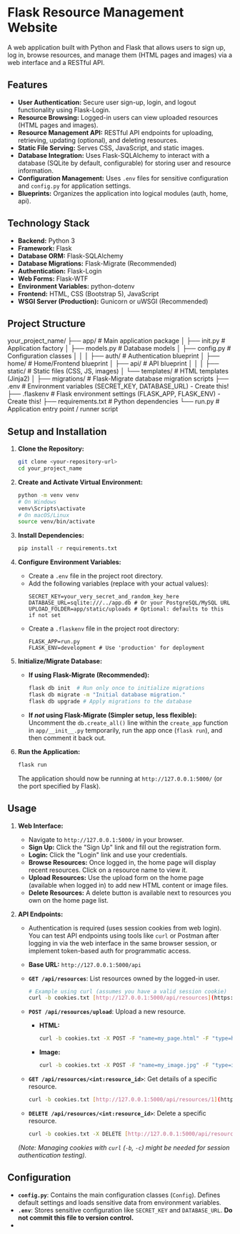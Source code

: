 # Flask Resource Management Website

A web application built with Python and Flask that allows users to sign up, log in, browse resources, and manage them (HTML pages and images) via a web interface and a RESTful API.

## Features

* **User Authentication:** Secure user sign-up, login, and logout functionality using Flask-Login.
* **Resource Browsing:** Logged-in users can view uploaded resources (HTML pages and images).
* **Resource Management API:** RESTful API endpoints for uploading, retrieving, updating (optional), and deleting resources.
* **Static File Serving:** Serves CSS, JavaScript, and static images.
* **Database Integration:** Uses Flask-SQLAlchemy to interact with a database (SQLite by default, configurable) for storing user and resource information.
* **Configuration Management:** Uses `.env` files for sensitive configuration and `config.py` for application settings.
* **Blueprints:** Organizes the application into logical modules (auth, home, api).

## Technology Stack

* **Backend:** Python 3
* **Framework:** Flask
* **Database ORM:** Flask-SQLAlchemy
* **Database Migrations:** Flask-Migrate (Recommended)
* **Authentication:** Flask-Login
* **Web Forms:** Flask-WTF
* **Environment Variables:** python-dotenv
* **Frontend:** HTML, CSS (Bootstrap 5), JavaScript
* **WSGI Server (Production):** Gunicorn or uWSGI (Recommended)

## Project Structure



your_project_name/
├── app/ # Main application package
│ ├── init.py # Application factory
│ ├── models.py # Database models
│ ├── config.py # Configuration classes
│ │
│ ├── auth/ # Authentication blueprint
│ ├── home/ # Home/Frontend blueprint
│ ├── api/ # API blueprint
│ │
│ ├── static/ # Static files (CSS, JS, images)
│ └── templates/ # HTML templates (Jinja2)
│
├── migrations/ # Flask-Migrate database migration scripts
├── .env # Environment variables (SECRET_KEY, DATABASE_URL) - Create this!
├── .flaskenv # Flask environment settings (FLASK_APP, FLASK_ENV) - Create this!
├── requirements.txt # Python dependencies
└── run.py # Application entry point / runner script

## Setup and Installation

1.  **Clone the Repository:**
    ```bash
    git clone <your-repository-url>
    cd your_project_name
    ```

2.  **Create and Activate Virtual Environment:**
    ```bash
    python -m venv venv
    # On Windows
    venv\Scripts\activate
    # On macOS/Linux
    source venv/bin/activate
    ```

3.  **Install Dependencies:**
    ```bash
    pip install -r requirements.txt
    ```

4.  **Configure Environment Variables:**
    * Create a `.env` file in the project root directory.
    * Add the following variables (replace with your actual values):
        ```dotenv
        SECRET_KEY=your_very_secret_and_random_key_here
        DATABASE_URL=sqlite:///../app.db # Or your PostgreSQL/MySQL URL
        UPLOAD_FOLDER=app/static/uploads # Optional: defaults to this if not set
        ```
    * Create a `.flaskenv` file in the project root directory:
        ```dotenv
        FLASK_APP=run.py
        FLASK_ENV=development # Use 'production' for deployment
        ```

5.  **Initialize/Migrate Database:**
    * **If using Flask-Migrate (Recommended):**
        ```bash
        flask db init  # Run only once to initialize migrations
        flask db migrate -m "Initial database migration."
        flask db upgrade # Apply migrations to the database
        ```
    * **If *not* using Flask-Migrate (Simpler setup, less flexible):**
        Uncomment the `db.create_all()` line within the `create_app` function in `app/__init__.py` temporarily, run the app once (`flask run`), and then comment it back out.

6.  **Run the Application:**
    ```bash
    flask run
    ```
    The application should now be running at `http://127.0.0.1:5000/` (or the port specified by Flask).

## Usage

1.  **Web Interface:**
    * Navigate to `http://127.0.0.1:5000/` in your browser.
    * **Sign Up:** Click the "Sign Up" link and fill out the registration form.
    * **Login:** Click the "Login" link and use your credentials.
    * **Browse Resources:** Once logged in, the home page will display recent resources. Click on a resource name to view it.
    * **Upload Resources:** Use the upload form on the home page (available when logged in) to add new HTML content or image files.
    * **Delete Resources:** A delete button is available next to resources you own on the home page list.

2.  **API Endpoints:**
    * Authentication is required (uses session cookies from web login). You can test API endpoints using tools like `curl` or Postman after logging in via the web interface in the same browser session, or implement token-based auth for programmatic access.
    * **Base URL:** `http://127.0.0.1:5000/api`

    * **`GET /api/resources`**: List resources owned by the logged-in user.
        ```bash
        # Example using curl (assumes you have a valid session cookie)
        curl -b cookies.txt [http://127.0.0.1:5000/api/resources](https://www.google.com/search?q=http://127.0.0.1:5000/api/resources)
        ```

    * **`POST /api/resources/upload`**: Upload a new resource.
        * **HTML:**
            ```bash
            curl -b cookies.txt -X POST -F "name=my_page.html" -F "type=html" -F "html_content=<h1>Hello World</h1><p>This is content.</p>" [http://127.0.0.1:5000/api/resources/upload](https://www.google.com/search?q=http://127.0.0.1:5000/api/resources/upload)
            ```
        * **Image:**
            ```bash
            curl -b cookies.txt -X POST -F "name=my_image.jpg" -F "type=image" -F "file=@/path/to/your/image.jpg" [http://127.0.0.1:5000/api/resources/upload](https://www.google.com/search?q=http://127.0.0.1:5000/api/resources/upload)
            ```

    * **`GET /api/resources/<int:resource_id>`**: Get details of a specific resource.
        ```bash
        curl -b cookies.txt [http://127.0.0.1:5000/api/resources/1](https://www.google.com/search?q=http://127.0.0.1:5000/api/resources/1)
        ```

    * **`DELETE /api/resources/<int:resource_id>`**: Delete a specific resource.
        ```bash
        curl -b cookies.txt -X DELETE [http://127.0.0.1:5000/api/resources/1](https://www.google.com/search?q=http://127.0.0.1:5000/api/resources/1)
        ```
    *(Note: Managing cookies with `curl` (`-b`, `-c`) might be needed for session authentication testing).*

## Configuration

* **`config.py`**: Contains the main configuration classes (`Config`). Defines default settings and loads sensitive data from environment variables.
* **`.env`**: Stores sensitive configuration like `SECRET_KEY` and `DATABASE_URL`. **Do not commit this file to version control.**
*


